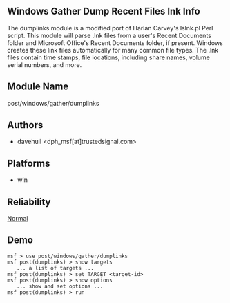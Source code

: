 ## Windows Gather Dump Recent Files lnk Info

The dumplinks module is a modified port of Harlan Carvey's 
lslnk.pl Perl script. This module will parse .lnk files from 
a user's Recent Documents folder and Microsoft Office's 
Recent Documents folder, if present. Windows creates these 
link files automatically for many common file types. The 
.lnk files contain time stamps, file locations, including 
share names, volume serial numbers, and more.


## Module Name
post/windows/gather/dumplinks

## Authors
* davehull <dph_msf[at]trustedsignal.com>





## Platforms
* win

## Reliability
[Normal](https://github.com/rapid7/metasploit-framework/wiki/Exploit-Ranking)

## Demo

```
msf > use post/windows/gather/dumplinks
msf post(dumplinks) > show targets
   ... a list of targets ...
msf post(dumplinks) > set TARGET <target-id>
msf post(dumplinks) > show options
   ... show and set options ...
msf post(dumplinks) > run
```
    
    